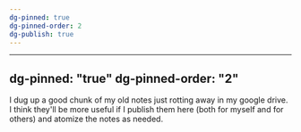 ```yaml
---
dg-pinned: true
dg-pinned-order: 2
dg-publish: true
---
```

---
dg-pinned: "true"
dg-pinned-order: "2"
---
I dug up a good chunk of my old notes just rotting away in my google drive. I think they'll be more useful if I publish them here (both for myself and for others) and atomize the notes as needed. 
